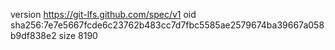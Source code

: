 version https://git-lfs.github.com/spec/v1
oid sha256:7e7e5667fcde6c23762b483cc7d7fbc5585ae2579674ba39667a058b9df838e2
size 8190
